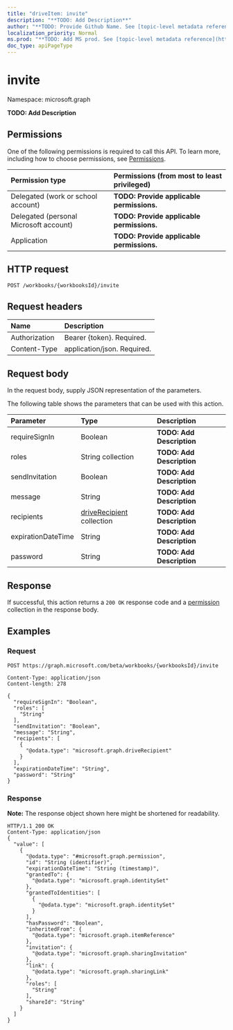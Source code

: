 ```yaml
---
title: "driveItem: invite"
description: "**TODO: Add Description**"
author: "**TODO: Provide Github Name. See [topic-level metadata reference](https://msgo.azurewebsites.net/add/document/guidelines/metadata.html#topic-level-metadata)**"
localization_priority: Normal
ms.prod: "**TODO: Add MS prod. See [topic-level metadata reference](https://msgo.azurewebsites.net/add/document/guidelines/metadata.html#topic-level-metadata)**"
doc_type: apiPageType
---
```


# invite

Namespace: microsoft.graph

**TODO: Add Description**

## Permissions
One of the following permissions is required to call this API. To learn more, including how to choose permissions, see [Permissions](/concepts/permissions-reference.md).

|Permission type|Permissions (from most to least privileged)|
|:---|:---|
|Delegated (work or school account)|**TODO: Provide applicable permissions.**|
|Delegated (personal Microsoft account)|**TODO: Provide applicable permissions.**|
|Application|**TODO: Provide applicable permissions.**|

## HTTP request

<!-- {
  "blockType": "ignored"
}
-->
``` http
POST /workbooks/{workbooksId}/invite
```

## Request headers
|Name|Description|
|:---|:---|
|Authorization|Bearer {token}. Required.|
|Content-Type|application/json. Required.|

## Request body
In the request body, supply JSON representation of the parameters.

The following table shows the parameters that can be used with this action.

|Parameter|Type|Description|
|:---|:---|:---|
|requireSignIn|Boolean|**TODO: Add Description**|
|roles|String collection|**TODO: Add Description**|
|sendInvitation|Boolean|**TODO: Add Description**|
|message|String|**TODO: Add Description**|
|recipients|[driveRecipient](../resources/driverecipient.md) collection|**TODO: Add Description**|
|expirationDateTime|String|**TODO: Add Description**|
|password|String|**TODO: Add Description**|



## Response

If successful, this action returns a `200 OK` response code and a [permission](../resources/permission.md) collection in the response body.

## Examples

### Request
<!-- {
  "blockType": "request",
  "name": "driveitem_invite"
}
-->
``` http
POST https://graph.microsoft.com/beta/workbooks/{workbooksId}/invite

Content-Type: application/json
Content-length: 278

{
  "requireSignIn": "Boolean",
  "roles": [
    "String"
  ],
  "sendInvitation": "Boolean",
  "message": "String",
  "recipients": [
    {
      "@odata.type": "microsoft.graph.driveRecipient"
    }
  ],
  "expirationDateTime": "String",
  "password": "String"
}
```

### Response
**Note:** The response object shown here might be shortened for readability.
<!-- {
  "blockType": "response",
  "truncated": true,
  "@odata.type": "collection(microsoft.graph.permission)"
}
-->
``` http
HTTP/1.1 200 OK
Content-Type: application/json
{
  "value": [
    {
      "@odata.type": "#microsoft.graph.permission",
      "id": "String (identifier)",
      "expirationDateTime": "String (timestamp)",
      "grantedTo": {
        "@odata.type": "microsoft.graph.identitySet"
      },
      "grantedToIdentities": [
        {
          "@odata.type": "microsoft.graph.identitySet"
        }
      ],
      "hasPassword": "Boolean",
      "inheritedFrom": {
        "@odata.type": "microsoft.graph.itemReference"
      },
      "invitation": {
        "@odata.type": "microsoft.graph.sharingInvitation"
      },
      "link": {
        "@odata.type": "microsoft.graph.sharingLink"
      },
      "roles": [
        "String"
      ],
      "shareId": "String"
    }
  ]
}
```

